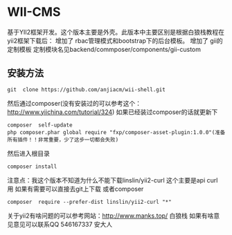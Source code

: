 WII-CMS
===============================
基于YII2框架开发。这个版本主要是外壳。此版本中主要区别是根据白狼栈教程在yii2框架下载后：
增加了  rbac管理模式和bootstrap下的后台模板。
增加了  gii的定制模板 定制模块名见backend/commposer/components/gii-custom

安装方法
-------------------
```
git  clone https://github.com/anjiacm/wii-shell.git

```
然后通过composer(没有安装过的可以参考这个：http://www.yiichina.com/tutorial/324)
如果已经装过composer的话就更新下
```
composer  self-update
php composer.phar global require "fxp/composer-asset-plugin:1.0.0"(准备所有插件！！非常重要，少了这步一切都会失败)
```
然后进入根目录 
```
composer install

```

注意点：我这个版本不知道为什么不能下载linslin/yii2-curl
这个主要是api curl 用   如果有需要可以直接去git上下载
或者composer
```
composer  require --prefer-dist linslin/yii2-curl "*"
```

关于yii2有啥问题的可以参考网站：http://www.manks.top/  白狼栈
如果有啥意见意见可以联系QQ 546167337  安大人